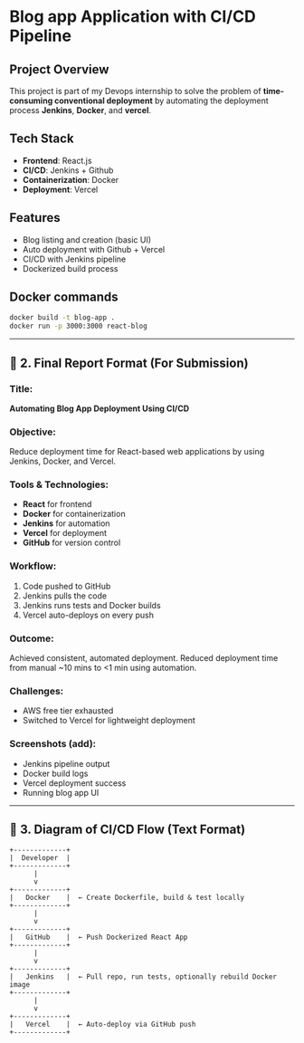 # Blog app Application with CI/CD Pipeline

## Project Overview
This project is part of my Devops internship to solve the problem of **time-consuming conventional deployment** by automating the deployment process **Jenkins**, **Docker**, and **vercel**.

## Tech Stack
- **Frontend**: React.js
- **CI/CD**: Jenkins + Github
- **Containerization**: Docker
- **Deployment**: Vercel


## Features
- Blog listing and creation (basic UI)
- Auto deployment with Github + Vercel
- CI/CD with Jenkins pipeline
- Dockerized build process

## Docker commands
```bash
docker build -t blog-app .
docker run -p 3000:3000 react-blog
```

---

## 📄 2. Final Report Format (For Submission)

### Title:  
**Automating Blog App Deployment Using CI/CD**

### Objective:  
Reduce deployment time for React-based web applications by using Jenkins, Docker, and Vercel.

### Tools & Technologies:
- **React** for frontend
- **Docker** for containerization
- **Jenkins** for automation
- **Vercel** for deployment
- **GitHub** for version control

### Workflow:
1. Code pushed to GitHub
2. Jenkins pulls the code
3. Jenkins runs tests and Docker builds
4. Vercel auto-deploys on every push

### Outcome:
Achieved consistent, automated deployment. Reduced deployment time from manual ~10 mins to <1 min using automation.

### Challenges:
- AWS free tier exhausted
- Switched to Vercel for lightweight deployment

### Screenshots (add):
- Jenkins pipeline output
- Docker build logs
- Vercel deployment success
- Running blog app UI

---

## 🧩 3. Diagram of CI/CD Flow (Text Format)

    +-------------+
    |  Developer  |
    +-------------+
          |
          v
    +-------------+
    |   Docker    |  ← Create Dockerfile, build & test locally
    +-------------+
          |
          v
    +-------------+
    |   GitHub    |  ← Push Dockerized React App
    +-------------+
          |
          v
    +-------------+
    |   Jenkins   |  ← Pull repo, run tests, optionally rebuild Docker image
    +-------------+
          |
          v
    +-------------+
    |   Vercel    |  ← Auto-deploy via GitHub push
    +-------------+
